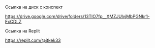 
Ссылка на диск с конспект

https://drive.google.com/drive/folders/13TIO7fp__XMZJUlvjMbPGNkr1-FxCDLZ



Ссылка на Replit

https://replit.com/@itkek33


